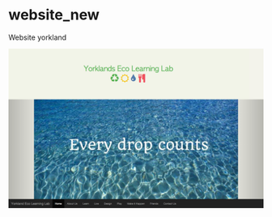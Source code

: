 # website_new
Website yorkland

![alt tag](https://raw.githubusercontent.com/dipkpatel/website_new/master/Screen%20Shot%202016-04-07%20at%2010.32.22%20PM.png)
